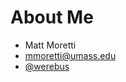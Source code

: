 <!SLIDE bullets>
# About Me #

*  Matt Moretti
*  mmoretti@umass.edu
*  <i class="fa fa-github-square fa-3x"></i>
   [@werebus](https://github.com/werebus)
